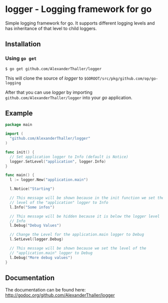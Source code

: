 # logger - Logging framework for go

Simple logging framework for go. It supports different logging levels and
has inheritance of that level to child loggers.

## Installation
### Using `go get`

    $ go get github.com/AlexanderThaller/logger

This will clone the source of *logger* to
`$GOROOT/src/pkg/github.com/op/go-logging`

After that you can use *logger* by importing
`github.com/AlexanderThaller/logger` into your *go* application.

## Example
```go
package main

import (
  "github.com/AlexanderThaller/logger"
)

func init() {
  // Set application logger to Info (default is Notice)
  logger.SetLevel("application", logger.Info)
}

func main() {
  l := logger.New("application.main")

  l.Notice("Starting")

  // This message will be shown because in the init function we set the
  // level of the "application" logger to Info
  l.Info("Some infos")

  // This message will be hidden because it is below the logger level
  // Info
  l.Debug("Debug Values")

  // Change the Level for the application.main logger to Debug
  l.SetLevel(logger.Debug)

  // This message will be shown because we set the level of the
  // "application.main" logger to Debug
  l.Debug("More debug values")
}
```

## Documentation
The documentation can be found here:
<http://godoc.org/github.com/AlexanderThaller/logger>
